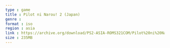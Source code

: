 ```yaml
---
type : game
title : Pilot ni Narou! 2 (Japan)
genre : 
format : iso
region : asia
link : https://archive.org/download/PS2-ASIA-ROMS321COM/Pilot%20ni%20Narou%21%202%20%28Japan%29.7z
size : 235MB
---
```

